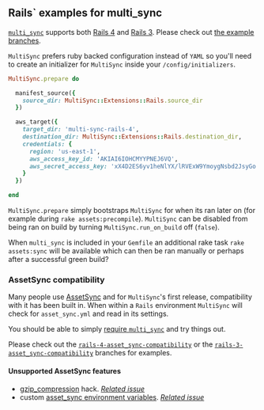 ## Rails` examples for multi_sync

[`multi_sync`](https://github.com/karlfreeman/multi_sync) supports both [Rails 4](https://github.com/karlfreeman/multi_sync-rails/tree/rails-4) and [Rails 3](https://github.com/karlfreeman/multi_sync-rails/tree/rails-3). Please check out [the example branches](https://github.com/karlfreeman/multi_sync-rails/branches).

`MultiSync` prefers ruby backed configuration instead of `YAML` so you'll need to create an initializer for `MultiSync` inside your `/config/initializers`.

```ruby
MultiSync.prepare do

  manifest_source({
    source_dir: MultiSync::Extensions::Rails.source_dir
  })

  aws_target({
    target_dir: 'multi-sync-rails-4',
    destination_dir: MultiSync::Extensions::Rails.destination_dir,
    credentials: {
      region: 'us-east-1',
      aws_access_key_id: 'AKIAI6IOHCMYYPNEJ6VQ',
      aws_secret_access_key: 'xX4D2ES6yv1heNlYX/lRVExW9YmoygNsbd2JsyGo'
    }
  })

end
```

`MultiSync.prepare` simply bootstraps `MultiSync` for when its ran later on (for example during `rake assets:precompile`). `MultiSync` can be disabled from being ran on build by turning `MultiSync.run_on_build` off (`false`).

When `multi_sync` is included in your `Gemfile` an additional rake task `rake assets:sync` will be available which can then be ran manually or perhaps after a successful green build?

### AssetSync compatibility

Many people use [AssetSync](https://github.com/rumblelabs/asset_sync) and for `MultiSync`'s first release, compatibility with it has been built in. When within a `Rails` environment `MultiSync` will check for `asset_sync.yml` and read in its settings.

You should be able to simply [require `multi_sync`](https://github.com/karlfreeman/multi_sync-rails/blob/rails-4-asset_sync-compatibility/config/initializers/multi_sync.rb) and try things out.

Please check out the [`rails-4-asset_sync-compatibility`](https://github.com/karlfreeman/multi_sync-rails/tree/rails-4-asset_sync-compatibility) or the [`rails-3-asset_sync-compatibility`](https://github.com/karlfreeman/multi_sync-rails/tree/rails-4-asset_sync-compatibility) branches for examples.

#### Unsupported AssetSync features
- [gzip_compression](https://github.com/rumblelabs/asset_sync#automatic-gzip-compression) hack. *[Related issue](https://github.com/karlfreeman/multi_sync/issues/1)*
- custom [asset_sync environment variables](https://github.com/rumblelabs/asset_sync#built-in-initializer-environment-variables). *[Related issue](https://github.com/karlfreeman/multi_sync/issues/2)*

